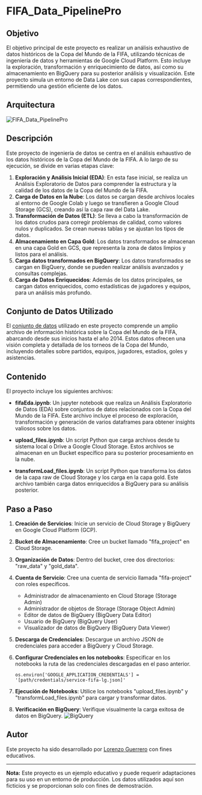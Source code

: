 # FIFA_Data_PipelinePro

## Objetivo
El objetivo principal de este proyecto es realizar un análisis exhaustivo de datos históricos de la Copa del Mundo de la FIFA, utilizando técnicas de ingeniería de datos y herramientas de Google Cloud Platform. Esto incluye la exploración, transformación y enriquecimiento de datos, así como su almacenamiento en BigQuery para su posterior análisis y visualización. Este proyecto simula un entorno de Data Lake con sus capas correspondientes, permitiendo una gestión eficiente de los datos.
## Arquitectura
![FIFA_Data_PipelinePro](https://github.com/LorenzoG9917/FIFA_Data_PipelinePro/assets/121797266/e128c8a7-1c31-42c6-ac48-ba0c158fe70a)


## Descripción
Este proyecto de ingeniería de datos se centra en el análisis exhaustivo de los datos históricos de la Copa del Mundo de la FIFA. A lo largo de su ejecución, se divide en varias etapas clave:

1. **Exploración y Análisis Inicial (EDA)**: En esta fase inicial, se realiza un Análisis Exploratorio de Datos para comprender la estructura y la calidad de los datos de la Copa del Mundo de la FIFA.
2. **Carga de Datos en la Nube**: Los datos se cargan desde archivos locales al entorno de Google Colab y luego se transfieren a Google Cloud Storage (GCS), creando así la capa raw del Data Lake.
3. **Transformación de Datos (ETL)**: Se lleva a cabo la transformación de los datos crudos para corregir problemas de calidad, como valores nulos y duplicados. Se crean nuevas tablas y se ajustan los tipos de datos.
4. **Almacenamiento en Capa Gold**: Los datos transformados se almacenan en una capa Gold en GCS, que representa la zona de datos limpios y listos para el análisis.
5. **Carga datos transformados en BigQuery**: Los datos transformados se cargan en BigQuery, donde se pueden realizar análisis avanzados y consultas complejas.
6. **Carga de Datos Enriquecidos**: Además de los datos principales, se cargan datos enriquecidos, como estadísticas de jugadores y equipos, para un análisis más profundo.

## Conjunto de Datos Utilizado
El [conjunto de datos](https://www.kaggle.com/datasets/abecklas/fifa-world-cup) utilizado en este proyecto comprende un amplio archivo de información histórica sobre la Copa del Mundo de la FIFA, abarcando desde sus inicios hasta el año 2014. Estos datos ofrecen una visión completa y detallada de los torneos de la Copa del Mundo, incluyendo detalles sobre partidos, equipos, jugadores, estadios, goles y asistencias.

 

## Contenido
El proyecto incluye los siguientes archivos:

- **fifaEda.ipynb**: Un jupyter notebook que realiza un Análisis Exploratorio de Datos (EDA) sobre conjuntos de datos relacionados con la Copa del Mundo de la FIFA. Este archivo incluye el proceso de exploración, transformación y generación de varios dataframes para obtener insights valiosos sobre los datos.

- **upload_files.ipynb**: Un script Python que carga archivos desde tu sistema local o Drive a Google Cloud Storage. Estos archivos se almacenan en un Bucket específico para su posterior procesamiento en la nube.

- **transformLoad_files.ipynb**: Un script Python que transforma los datos de la capa raw de Cloud Storage y los carga en la capa gold. Este archivo también carga datos enriquecidos a BigQuery para su análisis posterior.

## Paso a Paso
1. **Creación de Servicios**: Inicie un servicio  de Cloud Storage y BigQuery en Google Cloud Platform (GCP).
2. **Bucket de Almacenamiento**: Cree un bucket llamado "fifa_project" en Cloud Storage.
3. **Organización de Datos**: Dentro del bucket, cree dos directorios: "raw_data" y "gold_data".
4. **Cuenta de Servicio**: Cree una cuenta de servicio llamada "fifa-project" con roles específicos. 
   - Administrador de almacenamiento en Cloud Storage (Storage Admin)
   - Administrador de objetos de Storage (Storage Object Admin)
   - Editor de datos de BigQuery (BigQuery Data Editor)
   - Usuario de BigQuery (BigQuery User)
   - Visualizador de datos de BigQuery (BigQuery Data Viewer)

5. **Descarga de Credenciales**: Descargue un archivo JSON de credenciales para acceder a BigQuery y Cloud Storage.
6. **Configurar Credenciales en los notebooks**: Especificar en los notebooks la ruta de las credenciales descargadas en el paso anterior.
     ```
    os.environ['GOOGLE_APPLICATION_CREDENTIALS'] = '[path/credentials/service-fifa-lg.json]'
     ```
6. **Ejecución de Notebooks**: Utilice los notebooks "upload_files.ipynb" y "transformLoad_files.ipynb" para cargar y transformar datos.
7. **Verificación en BigQuery**: Verifique visualmente la carga exitosa de datos en BigQuery.
![BigQuery](https://github.com/LorenzoG9917/FIFA_Data_PipelinePro/assets/121797266/457514a5-0f87-45de-911a-112614b8b486)
## Autor
Este proyecto ha sido desarrollado por [Lorenzo Guerrero](https://www.linkedin.com/feed/) con fines educativos.

---

**Nota:** Este proyecto es un ejemplo educativo y puede requerir adaptaciones para su uso en un entorno de producción. Los datos utilizados aquí son ficticios y se proporcionan solo con fines de demostración.
